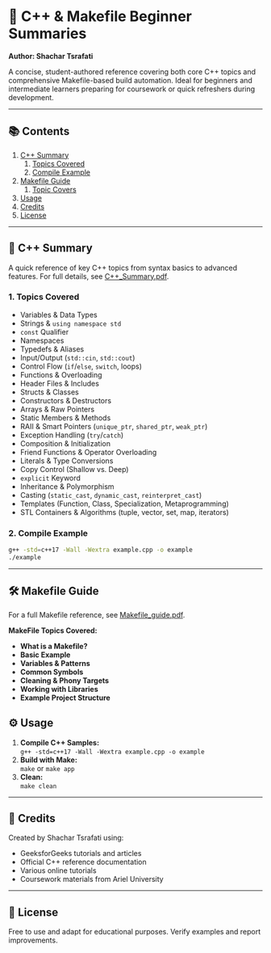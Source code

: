 # 📘 C++ & Makefile Beginner Summaries  
**Author: Shachar Tsrafati**

A concise, student-authored reference covering both core C++ topics and comprehensive Makefile-based build automation. Ideal for beginners and intermediate learners preparing for coursework or quick refreshers during development.

---

## 📚 Contents

1. [C++ Summary](#c-summary)  
   1. [Topics Covered](#topics-covered)  
   2. [Compile Example](#compile-example)  
2. [Makefile Guide](#makefile-guide)  
   1. [Topic Covers](#MakeFile_Topics_Covered)
3. [Usage](#usage)  
4. [Credits](#credits)  
5. [License](#license)

---

<a name="c-summary"></a>
## 🚀 C++ Summary

A quick reference of key C++ topics from syntax basics to advanced features. For full details, see [C++_Summary.pdf](C++_Summary.pdf).

<a name="topics-covered"></a>
### 1. Topics Covered

- Variables & Data Types  
- Strings & `using namespace std`  
- `const` Qualifier  
- Namespaces  
- Typedefs & Aliases  
- Input/Output (`std::cin`, `std::cout`)  
- Control Flow (`if`/`else`, `switch`, loops)  
- Functions & Overloading  
- Header Files & Includes  
- Structs & Classes  
- Constructors & Destructors  
- Arrays & Raw Pointers  
- Static Members & Methods  
- RAII & Smart Pointers (`unique_ptr`, `shared_ptr`, `weak_ptr`)  
- Exception Handling (`try`/`catch`)  
- Composition & Initialization  
- Friend Functions & Operator Overloading  
- Literals & Type Conversions  
- Copy Control (Shallow vs. Deep)  
- `explicit` Keyword  
- Inheritance & Polymorphism  
- Casting (`static_cast`, `dynamic_cast`, `reinterpret_cast`)  
- Templates (Function, Class, Specialization, Metaprogramming)  
- STL Containers & Algorithms (tuple, vector, set, map, iterators)

<a name="compile-example"></a>
### 2. Compile Example

```bash
g++ -std=c++17 -Wall -Wextra example.cpp -o example
./example
```

---

<a name="makefile-guide"></a>
## 🛠️ Makefile Guide

For a full Makefile reference, see [Makefile_guide.pdf](Makefile_guide.pdf).

**MakeFile Topics Covered:**
- **What is a Makefile?**
- **Basic Example**
- **Variables & Patterns**
- **Common Symbols**
- **Cleaning & Phony Targets**
- **Working with Libraries**
- **Example Project Structure**

<a name="usage"></a></a>
## ⚙️ Usage

1. **Compile C++ Samples:**  
   `g++ -std=c++17 -Wall -Wextra example.cpp -o example`  
2. **Build with Make:**  
   `make` or `make app`  
3. **Clean:**  
   `make clean`

---

<a name="credits"></a>
## 🙏 Credits

Created by Shachar Tsrafati using:
- GeeksforGeeks tutorials and articles  
- Official C++ reference documentation  
- Various online tutorials  
- Coursework materials from Ariel University

---

<a name="license"></a>
## 📜 License

Free to use and adapt for educational purposes. Verify examples and report improvements.

